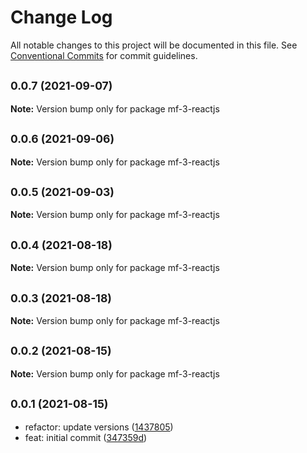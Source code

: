 # Change Log

All notable changes to this project will be documented in this file.
See [Conventional Commits](https://conventionalcommits.org) for commit guidelines.

## <small>0.0.7 (2021-09-07)</small>

**Note:** Version bump only for package mf-3-reactjs





## <small>0.0.6 (2021-09-06)</small>

**Note:** Version bump only for package mf-3-reactjs





## <small>0.0.5 (2021-09-03)</small>

**Note:** Version bump only for package mf-3-reactjs





## <small>0.0.4 (2021-08-18)</small>

**Note:** Version bump only for package mf-3-reactjs





## <small>0.0.3 (2021-08-18)</small>

**Note:** Version bump only for package mf-3-reactjs





## <small>0.0.2 (2021-08-15)</small>

**Note:** Version bump only for package mf-3-reactjs





## <small>0.0.1 (2021-08-15)</small>

* refactor: update versions ([1437805](https://github.com/gmahechas/erp/commit/1437805))
* feat: initial commit ([347359d](https://github.com/gmahechas/erp/commit/347359d))
